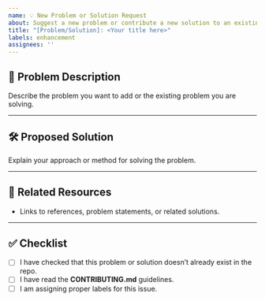 ```yaml
---
name: 💡 New Problem or Solution Request
about: Suggest a new problem or contribute a new solution to an existing one.
title: "[Problem/Solution]: <Your title here>"
labels: enhancement
assignees: ''
---
```


## 📌 Problem Description
Describe the problem you want to add or the existing problem you are solving.

---

## 🛠 Proposed Solution
Explain your approach or method for solving the problem.

---

## 🔗 Related Resources
- Links to references, problem statements, or related solutions.

---

## ✅ Checklist
- [ ] I have checked that this problem or solution doesn’t already exist in the repo.
- [ ] I have read the **CONTRIBUTING.md** guidelines.
- [ ] I am assigning proper labels for this issue.
